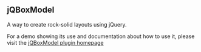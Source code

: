 ## jQBoxModel

A way to create rock-solid layouts using jQuery.

For a demo showing its use and documentation about how to use it, please visit the [jQBoxModel plugin homepage](http://designandcode.github.com/jQBoxModel/index.html)